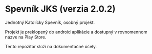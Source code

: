 # Spevník JKS (verzia 2.0.2)
Jednotný Katolícky Spevník, osobný projekt. 

Projekt je preklopený do android aplikácie a dostupný v rovnomennom názve na Play Store.  

Tento repozitár slúži na dokumentačné účely.  